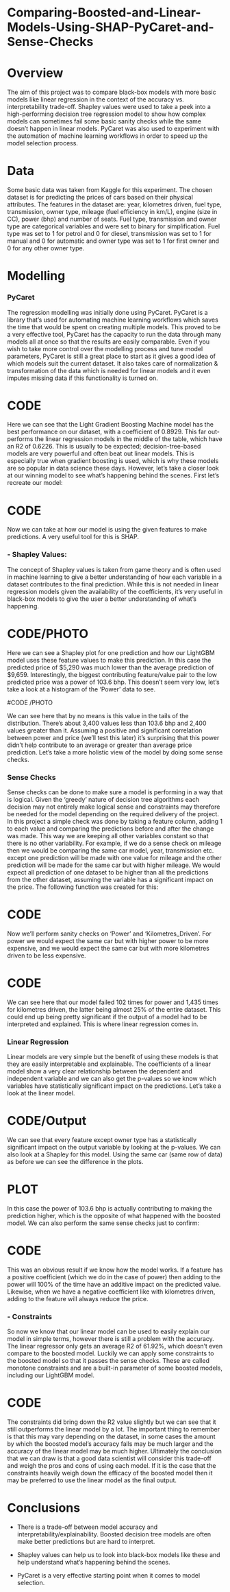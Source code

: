 # Comparing-Boosted-and-Linear-Models-Using-SHAP-PyCaret-and-Sense-Checks

# Overview

The aim of this project was to compare black-box models with more basic models like linear regression in the context of the accuracy vs. interpretability trade-off. Shapley values were used to take a peek into a high-performing decision tree regression model to show how complex models can sometimes fail some basic sanity checks while the same doesn’t happen in linear models. PyCaret was also used to experiment with the automation of machine learning workflows in order to speed up the model selection process. 

# Data

Some basic data was taken from Kaggle for this experiment. The chosen dataset is for predicting the prices of cars based on their physical attributes. The features in the dataset are: year, kilometres driven, fuel type, transmission, owner type, mileage (fuel efficiency in km/L), engine (size in CC), power (bhp) and number of seats. Fuel type, transmission and owner type are categorical variables and were set to binary for simplification. Fuel type was set to 1 for petrol and 0 for diesel, transmission was set to 1 for manual and 0 for automatic and owner type was set to 1 for first owner and 0 for any other owner type. 

# Modelling

### PyCaret

The regression modelling was initially done using PyCaret. PyCaret is a library that’s used for automating machine learning workflows which saves the time that would be spent on creating multiple models. 
This proved to be a very effective tool, PyCaret has the capacity to run the data through many models all at once so that the results are easily comparable. Even if you wish to take more control over the modelling process and tune model parameters, PyCaret is still a great place to start as it gives a good idea of which models suit the current dataset. It also takes care of normalization & transformation of the data which is needed for linear models and it even imputes missing data if this functionality is turned on. 

# CODE

Here we can see that the Light Gradient Boosting Machine model has the best performance on our dataset, with a coefficient of 0.8929. This far out-performs the linear regression models in the middle of the table, which have an R2 of 0.6226. This is usually to be expected; decision-tree-based models are very powerful and often beat out linear models. This is especially true when gradient boosting is used, which is why these models are so popular in data science these days. However, let’s take a closer look at our winning model to see what’s happening behind the scenes.
First let’s recreate our model:

# CODE

Now we can take at how our model is using the given features to make predictions. A very useful tool for this is SHAP.

### -	Shapley Values:

The concept of Shapley values is taken from game theory and is often used in machine learning to give a better understanding of how each variable in a dataset contributes to the final prediction. While this is not needed in linear regression models given the availability of the coefficients, it’s very useful in black-box models to give the user a better understanding of what’s happening. 
 
# CODE/PHOTO

Here we can see a Shapley plot for one prediction and how our LightGBM model uses these feature values to make this prediction. In this case the predicted price of $5,290 was much lower than the average prediction of $9,659. Interestingly, the biggest contributing feature/value pair to the low predicted price was a power of 103.6 bhp. This doesn’t seem very low, let’s take a look at a histogram of the ‘Power’ data to see.

#CODE /PHOTO

We can see here that by no means is this value in the tails of the distribution. There’s about 3,400 values less than 103.6 bhp and 2,400 values greater than it. Assuming a positive and significant correlation between power and price (we’ll test this later) it’s surprising that this power didn’t help contribute to an average or greater than average price prediction. 
Let’s take a more holistic view of the model by doing some sense checks.

### Sense Checks

Sense checks can be done to make sure a model is performing in a way that is  logical. Given the ‘greedy’ nature of decision tree algorithms each decision may not entirely make logical sense and constraints may therefore be needed for the model depending on the required delivery of the project. 
In this project a simple check was done by taking a feature column, adding 1 to each value and comparing the predictions before and after the change was made. This way we are keeping all other variables constant so that there is no other variability. For example, if we do a sense check on mileage then we would be comparing the same car model, year, transmission etc. except one prediction will be made with one value for mileage and the other prediction will be made for the same car but with higher mileage. We would expect all prediction of one dataset to be higher than all the predictions from the other dataset, assuming the variable has a significant impact on the price.
The following function was created for this:

# CODE

Now we’ll perform sanity checks on ‘Power’ and ‘Kilometres_Driven’. For power we would expect the same car but with higher power to be more expensive, and we would expect the same car but with more kilometres driven to be less expensive. 

# CODE

We can see here that our model failed 102 times for power and 1,435 times for kilometres driven, the latter being almost 25% of the entire dataset. This could end up being pretty significant if the output of a model had to be interpreted and explained. This is where linear regression comes in.

### Linear Regression

Linear models are very simple but the benefit of using these models is that they are easily interpretable and explainable. The coefficients of a linear model show a very clear relationship between the dependent and independent variable and we can also get the p-values so we know which variables have statistically significant impact on the predictions. Let’s take a look at the linear model.

# CODE/Output

We can see that every feature except owner type has a statistically significant impact on the output variable by looking at the p-values. 
We can also look at a Shapley for this model. Using the same car (same row of data) as before we can see the difference in the plots.  

# PLOT

In this case the power of 103.6 bhp is actually contributing to making the prediction higher, which is the opposite of what happened with the boosted model. We can also perform the same sense checks just to confirm:

# CODE

This was an obvious result if we know how the model works. If a feature has a positive coefficient (which we do in the case of power) then adding to the power will 100% of the time have an additive impact on the predicted value. Likewise, when we have a negative coefficient like with kilometres driven, adding to the feature will always reduce the price. 

### -	Constraints

So now we know that our linear model can be used to easily explain our model in simple terms, however there is still a problem with the accuracy. The linear regressor only gets an average R2 of 61.92%, which doesn’t even compare to the boosted model. 
Luckily we can apply some constraints to the boosted model so that it passes the sense checks. These are called monotone constraints and are a built-in parameter of some boosted models, including our LightGBM model. 

# CODE

The constraints did bring down the R2 value slightly but we can see that it still outperforms the linear model by a lot. The important thing to remember is that this may vary depending on the dataset, in some cases the amount by which the boosted model’s accuracy falls may be much larger and the accuracy of the linear model may be much higher. Ultimately the conclusion that we can draw is that a good data scientist will consider this trade-off and weigh the pros and cons of using each model. If it is the case that the constraints heavily weigh down the efficacy of the boosted model then it may be preferred to use the linear model as the final output. 

# Conclusions

- There is a trade-off between model accuracy and interpretability/explainability. Boosted decision tree models are often make better predictions but are hard to interpret.

- Shapley values can help us to look into black-box models like these and help understand what’s happening behind the scenes.

- PyCaret is a very effective starting point when it comes to model selection. 
